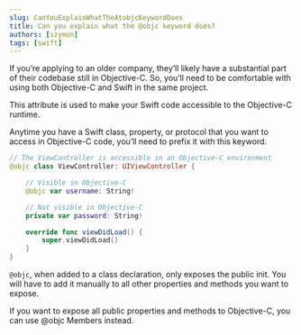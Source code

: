 ```yaml
---
slug: CanYouExplainWhatTheAtobjcKeywordDoes
title: Can you explain what the @objc keyword does?
authors: [szymon]
tags: [swift]
---
```


If you’re applying to an older company, they’ll likely have a substantial part of their codebase still in Objective-C. So, you’ll need to be comfortable with using both Objective-C and Swift in the same project.

This attribute is used to make your Swift code accessible to the Objective-C runtime.

Anytime you have a Swift class, property, or protocol that you want to access in Objective-C code, you’ll need to prefix it with this keyword.

```swift
// The ViewController is accessible in an Objective-C environment
@objc class ViewController: UIViewController {

    // Visible in Objective-C
    @objc var username: String!

    // Not visible in Objective-C
    private var password: String!

    override func viewDidLoad() {
        super.viewDidLoad()
    }
}

```

`@objc`, when added to a class declaration, only exposes the public init. You will have to add it manually to all other properties and methods you want to expose.

If you want to expose all public properties and methods to Objective-C, you can use @objc Members instead.